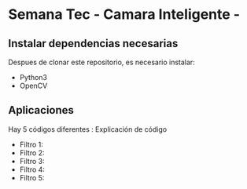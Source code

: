 # Semana Tec - Camara Inteligente -

## Instalar dependencias necesarias

Despues de clonar este repositorio, es necesario instalar:

- Python3
- OpenCV

## Aplicaciones

Hay 5 códigos diferentes :
Explicación de código
- Filtro 1:
- Filtro 2:
- Filtro 3:
- Filtro 4:
- Filtro 5:
